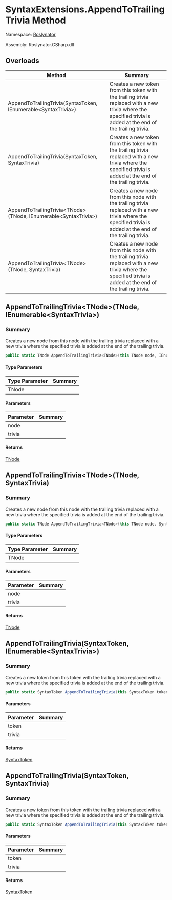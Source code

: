 # SyntaxExtensions\.AppendToTrailingTrivia Method

Namespace: [Roslynator](../../README.md)

Assembly: Roslynator\.CSharp\.dll

## Overloads

| Method | Summary |
| ------ | ------- |
| AppendToTrailingTrivia\(SyntaxToken, IEnumerable\<SyntaxTrivia>\) | Creates a new token from this token with the trailing trivia replaced with a new trivia where the specified trivia is added at the end of the trailing trivia\. |
| AppendToTrailingTrivia\(SyntaxToken, SyntaxTrivia\) | Creates a new token from this token with the trailing trivia replaced with a new trivia where the specified trivia is added at the end of the trailing trivia\. |
| AppendToTrailingTrivia\<TNode>\(TNode, IEnumerable\<SyntaxTrivia>\) | Creates a new node from this node with the trailing trivia replaced with a new trivia where the specified trivia is added at the end of the trailing trivia\. |
| AppendToTrailingTrivia\<TNode>\(TNode, SyntaxTrivia\) | Creates a new node from this node with the trailing trivia replaced with a new trivia where the specified trivia is added at the end of the trailing trivia\. |

## AppendToTrailingTrivia\<TNode>\(TNode, IEnumerable\<SyntaxTrivia>\)

### Summary

Creates a new node from this node with the trailing trivia replaced with a new trivia where the specified trivia is added at the end of the trailing trivia\.

```csharp
public static TNode AppendToTrailingTrivia<TNode>(this TNode node, IEnumerable<SyntaxTrivia> trivia) where TNode : SyntaxNode
```

#### Type Parameters

| Type Parameter | Summary |
| -------------- | ------- |
| TNode | |

#### Parameters

| Parameter | Summary |
| --------- | ------- |
| node | |
| trivia | |

#### Returns

[TNode](../TNode/README.md)




## AppendToTrailingTrivia\<TNode>\(TNode, SyntaxTrivia\)

### Summary

Creates a new node from this node with the trailing trivia replaced with a new trivia where the specified trivia is added at the end of the trailing trivia\.

```csharp
public static TNode AppendToTrailingTrivia<TNode>(this TNode node, SyntaxTrivia trivia) where TNode : SyntaxNode
```

#### Type Parameters

| Type Parameter | Summary |
| -------------- | ------- |
| TNode | |

#### Parameters

| Parameter | Summary |
| --------- | ------- |
| node | |
| trivia | |

#### Returns

[TNode](../TNode/README.md)




## AppendToTrailingTrivia\(SyntaxToken, IEnumerable\<SyntaxTrivia>\)

### Summary

Creates a new token from this token with the trailing trivia replaced with a new trivia where the specified trivia is added at the end of the trailing trivia\.

```csharp
public static SyntaxToken AppendToTrailingTrivia(this SyntaxToken token, IEnumerable<SyntaxTrivia> trivia)
```

#### Parameters

| Parameter | Summary |
| --------- | ------- |
| token | |
| trivia | |

#### Returns

[SyntaxToken](https://docs.microsoft.com/en-us/dotnet/api/microsoft.codeanalysis.syntaxtoken)




## AppendToTrailingTrivia\(SyntaxToken, SyntaxTrivia\)

### Summary

Creates a new token from this token with the trailing trivia replaced with a new trivia where the specified trivia is added at the end of the trailing trivia\.

```csharp
public static SyntaxToken AppendToTrailingTrivia(this SyntaxToken token, SyntaxTrivia trivia)
```

#### Parameters

| Parameter | Summary |
| --------- | ------- |
| token | |
| trivia | |

#### Returns

[SyntaxToken](https://docs.microsoft.com/en-us/dotnet/api/microsoft.codeanalysis.syntaxtoken)




